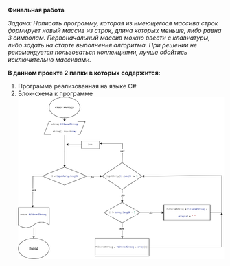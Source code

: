 **Финальная работа**

_Задача: Написать программу, которая из имеющегося массива строк формирует новый массив из строк, длина которых меньше, либо равна 3 символам. Первоначальный массив можно ввести с клавиатуры, либо задать на старте выполнения алгоритма. При решении не рекомендуется пользоваться коллекциями, лучше обойтись исключительно массивами._


**В данном проекте 2 папки в которых содержится:**
1. Программа реализованная на языке C#
2. Блок-схема к программе
![](Schema/final_app.drawio.png)
